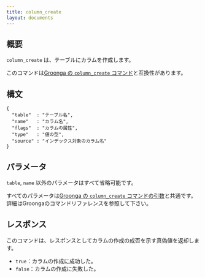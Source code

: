 ```yaml
---
title: column_create
layout: documents
---
```


## 概要

`column_create` は、テーブルにカラムを作成します。

このコマンドは[Groonga の `column_create` コマンド](http://groonga.org/ja/docs/reference/commands/column_create.html)と互換性があります。

## 構文

    {
      "table"  : "テーブル名",
      "name"   : "カラム名",
      "flags"  : "カラムの属性",
      "type"   : "値の型",
      "source" : "インデックス対象のカラム名"
    }

## パラメータ

`table`, `name` 以外のパラメータはすべて省略可能です。

すべてのパラメータは[Groonga の `column_create` コマンドの引数](http://groonga.org/ja/docs/reference/commands/column_create.html#parameters)と共通です。詳細はGroongaのコマンドリファレンスを参照して下さい。

## レスポンス

このコマンドは、レスポンスとしてカラムの作成の成否を示す真偽値を返却します。

 * `true`：カラムの作成に成功した。
 * `false`：カラムの作成に失敗した。

